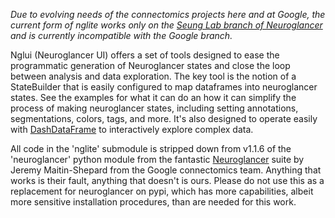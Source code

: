 *Due to evolving needs of the connectomics projects here and at Google, the current form of nglite works only on the [Seung Lab branch of Neuroglancer](https://github.com/seung-lab/neuroglancer) and is currently incompatible with the Google branch.*

Nglui (Neuroglancer UI) offers a set of tools designed to ease the programmatic generation of Neuroglancer states and close the loop between analysis and data exploration. The key tool is the notion of a StateBuilder that is easily configured to map dataframes into neuroglancer states. See the examples for what it can do an how it can simplify the process of making neuroglancer states, including setting annotations, segmentations, colors, tags, and more. It's also designed to operate easily with [DashDataFrame](https://github.com/AllenInstitute/DashDataFrame) to interactively explore complex data.

All code in the 'nglite' submodule is stripped down from v1.1.6 of the 'neuroglancer' python module from the fantastic [Neuroglancer](https://github.com/google/neuroglancer) suite by Jeremy Maitin-Shepard from the Google connectomics team. Anything that works is their fault, anything that doesn't is ours. Please do not use this as a replacement for neuroglancer on pypi, which has more capabilities, albeit more sensitive installation procedures, than are needed for this work.